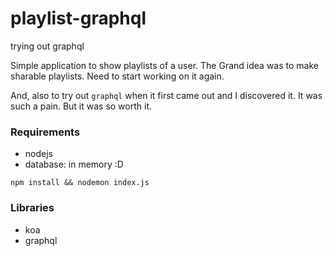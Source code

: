 # playlist-graphql
trying out graphql

Simple application to show playlists of a user.
The Grand idea was to make sharable playlists. Need to start working on it again. 

And, also to try out `graphql` when it first came out and I discovered it. It was such a pain. But it was so worth it.

### Requirements
- nodejs
- database: in memory :D

`npm install && nodemon index.js`

### Libraries
- koa
- graphql

